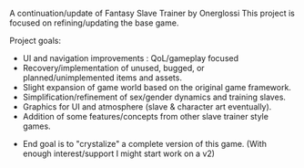 A continuation/update of Fantasy Slave Trainer by Onerglossi
This project is focused on refining/updating the base game.

Project goals:
- UI and navigation improvements : QoL/gameplay focused
- Recovery/implementation of unused, bugged, or planned/unimplemented items and assets.
- Slight expansion of game world based on the original game framework.
- Simplification/refinement of sex/gender dynamics and training slaves.
- Graphics for UI and atmosphere (slave & character art eventually).
- Addition of some features/concepts from other slave trainer style games.

* End goal is to "crystalize" a complete version of this game. 
  (With enough interest/support I might start work on a v2)
